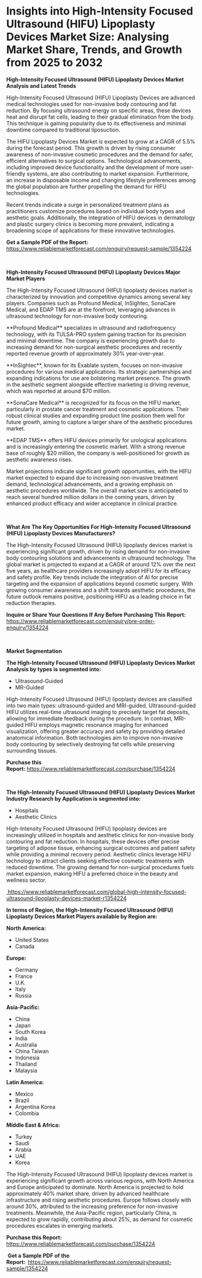 <p><h1>Insights into High-Intensity Focused Ultrasound (HIFU) Lipoplasty Devices Market Size: Analysing Market Share, Trends, and Growth from 2025 to 2032</h1></p><p><strong>High-Intensity Focused Ultrasound (HIFU) Lipoplasty Devices Market Analysis and Latest Trends</strong></p>
<p><p>High-Intensity Focused Ultrasound (HIFU) Lipoplasty Devices are advanced medical technologies used for non-invasive body contouring and fat reduction. By focusing ultrasound energy on specific areas, these devices heat and disrupt fat cells, leading to their gradual elimination from the body. This technique is gaining popularity due to its effectiveness and minimal downtime compared to traditional liposuction.</p><p>The HIFU Lipoplasty Devices Market is expected to grow at a CAGR of 5.5% during the forecast period. This growth is driven by rising consumer awareness of non-invasive cosmetic procedures and the demand for safer, efficient alternatives to surgical options. Technological advancements, including improved device functionality and the development of more user-friendly systems, are also contributing to market expansion. Furthermore, an increase in disposable income and changing lifestyle preferences among the global population are further propelling the demand for HIFU technologies.</p><p>Recent trends indicate a surge in personalized treatment plans as practitioners customize procedures based on individual body types and aesthetic goals. Additionally, the integration of HIFU devices in dermatology and plastic surgery clinics is becoming more prevalent, indicating a broadening scope of applications for these innovative technologies.</p></p>
<p><strong>Get a Sample PDF of the Report:&nbsp;</strong> <a href="https://www.reliablemarketforecast.com/enquiry/request-sample/1354224?utm_campaign=1110&utm_medium=2&utm_source=Github&utm_content=ia&utm_term=14042025&utm_id=high-intensity-focused-ultrasound-hifu-lipoplasty-devices">https://www.reliablemarketforecast.com/enquiry/request-sample/1354224</a></p>
<p>&nbsp;</p>
<p><strong>High-Intensity Focused Ultrasound (HIFU) Lipoplasty Devices Major Market Players</strong></p>
<p><p>The High-Intensity Focused Ultrasound (HIFU) lipoplasty devices market is characterized by innovation and competitive dynamics among several key players. Companies such as Profound Medical, InSightec, SonaCare Medical, and EDAP TMS are at the forefront, leveraging advances in ultrasound technology for non-invasive body contouring.</p><p>**Profound Medical** specializes in ultrasound and radiofrequency technology, with its TULSA-PRO system gaining traction for its precision and minimal downtime. The company is experiencing growth due to increasing demand for non-surgical aesthetic procedures and recently reported revenue growth of approximately 30% year-over-year.</p><p>**InSightec**, known for its Exablate system, focuses on non-invasive procedures for various medical applications. Its strategic partnerships and expanding indications for use are bolstering market presence. The growth in the aesthetic segment alongside effective marketing is driving revenue, which was reported at around $70 million.</p><p>**SonaCare Medical** is recognized for its focus on the HIFU market, particularly in prostate cancer treatment and cosmetic applications. Their robust clinical studies and expanding product line position them well for future growth, aiming to capture a larger share of the aesthetic procedures market.</p><p>**EDAP TMS** offers HIFU devices primarily for urological applications and is increasingly entering the cosmetic market. With a strong revenue base of roughly $20 million, the company is well-positioned for growth as aesthetic awareness rises.</p><p>Market projections indicate significant growth opportunities, with the HIFU market expected to expand due to increasing non-invasive treatment demand, technological advancements, and a growing emphasis on aesthetic procedures worldwide. The overall market size is anticipated to reach several hundred million dollars in the coming years, driven by enhanced product efficacy and wider acceptance in clinical practice.</p></p>
<p>&nbsp;</p>
<p><strong>What Are The Key Opportunities For High-Intensity Focused Ultrasound (HIFU) Lipoplasty Devices Manufacturers?</strong></p>
<p><p>The High-Intensity Focused Ultrasound (HIFU) lipoplasty devices market is experiencing significant growth, driven by rising demand for non-invasive body contouring solutions and advancements in ultrasound technology. The global market is projected to expand at a CAGR of around 12% over the next five years, as healthcare providers increasingly adopt HIFU for its efficacy and safety profile. Key trends include the integration of AI for precise targeting and the expansion of applications beyond cosmetic surgery. With growing consumer awareness and a shift towards aesthetic procedures, the future outlook remains positive, positioning HIFU as a leading choice in fat reduction therapies.</p></p>
<p><strong>Inquire or Share Your Questions If Any Before Purchasing This Report:</strong> <a href="https://www.reliablemarketforecast.com/enquiry/pre-order-enquiry/1354224?utm_campaign=1110&utm_medium=2&utm_source=Github&utm_content=ia&utm_term=14042025&utm_id=high-intensity-focused-ultrasound-hifu-lipoplasty-devices">https://www.reliablemarketforecast.com/enquiry/pre-order-enquiry/1354224</a></p>
<p>&nbsp;</p>
<p><strong>Market Segmentation</strong></p>
<p><strong>The High-Intensity Focused Ultrasound (HIFU) Lipoplasty Devices Market Analysis by types is segmented into:</strong></p>
<p><ul><li>Ultrasound-Guided</li><li>MR-Guided</li></ul></p>
<p><p>High-Intensity Focused Ultrasound (HIFU) lipoplasty devices are classified into two main types: ultrasound-guided and MRI-guided. Ultrasound-guided HIFU utilizes real-time ultrasound imaging to precisely target fat deposits, allowing for immediate feedback during the procedure. In contrast, MRI-guided HIFU employs magnetic resonance imaging for enhanced visualization, offering greater accuracy and safety by providing detailed anatomical information. Both technologies aim to improve non-invasive body contouring by selectively destroying fat cells while preserving surrounding tissues.</p></p>
<p><strong>Purchase this Report:&nbsp;</strong><a href="https://www.reliablemarketforecast.com/purchase/1354224?utm_campaign=1110&utm_medium=2&utm_source=Github&utm_content=ia&utm_term=14042025&utm_id=high-intensity-focused-ultrasound-hifu-lipoplasty-devices">https://www.reliablemarketforecast.com/purchase/1354224</a></p>
<p>&nbsp;</p>
<p><strong>The High-Intensity Focused Ultrasound (HIFU) Lipoplasty Devices Market Industry Research by Application is segmented into:</strong></p>
<p><ul><li>Hospitals</li><li>Aesthetic Clinics</li></ul></p>
<p><p>High-Intensity Focused Ultrasound (HIFU) lipoplasty devices are increasingly utilized in hospitals and aesthetic clinics for non-invasive body contouring and fat reduction. In hospitals, these devices offer precise targeting of adipose tissue, enhancing surgical outcomes and patient safety while providing a minimal recovery period. Aesthetic clinics leverage HIFU technology to attract clients seeking effective cosmetic treatments with reduced downtime. The growing demand for non-surgical procedures fuels market expansion, making HIFU a preferred choice in the beauty and wellness sector.</p></p>
<p><a href="https://www.reliablemarketforecast.com/global-high-intensity-focused-ultrasound-lipoplasty-devices-market-r1354224?utm_campaign=1110&utm_medium=2&utm_source=Github&utm_content=ia&utm_term=14042025&utm_id=high-intensity-focused-ultrasound-hifu-lipoplasty-devices">&nbsp;https://www.reliablemarketforecast.com/global-high-intensity-focused-ultrasound-lipoplasty-devices-market-r1354224</a></p>
<p><strong>In terms of Region, the High-Intensity Focused Ultrasound (HIFU) Lipoplasty Devices Market Players available by Region are:</strong></p>
<p>
    <p> <strong> North America: </strong>
        <ul>
            <li>United States</li>
            <li>Canada</li>
        </ul>
        </p> 
    <p> <strong> Europe: </strong>
        <ul>
            <li>Germany</li>
            <li>France</li>
            <li>U.K.</li>
            <li>Italy</li>
            <li>Russia</li>
        </ul>
        </p> 
    <p> <strong> Asia-Pacific: </strong>
        <ul>
            <li>China</li>
            <li>Japan</li>
            <li>South Korea</li>
            <li>India</li>
            <li>Australia</li>
            <li>China Taiwan</li>
            <li>Indonesia</li>
            <li>Thailand</li>
            <li>Malaysia</li>
        </ul>
        </p> 
    <p> <strong> Latin America: </strong>
        <ul>
            <li>Mexico</li>
            <li>Brazil</li>
            <li>Argentina Korea</li>
            <li>Colombia</li>
        </ul>
        </p> 
    <p> <strong> Middle East & Africa: </strong>
        <ul>
            <li>Turkey</li>
            <li>Saudi</li>
            <li>Arabia</li>
            <li>UAE</li>
            <li>Korea</li>
        </ul>
    </p>
    </p>
<p><p>The High-Intensity Focused Ultrasound (HIFU) lipoplasty devices market is experiencing significant growth across various regions, with North America and Europe anticipated to dominate. North America is projected to hold approximately 40% market share, driven by advanced healthcare infrastructure and rising aesthetic procedures. Europe follows closely with around 30%, attributed to the increasing preference for non-invasive treatments. Meanwhile, the Asia-Pacific region, particularly China, is expected to grow rapidly, contributing about 25%, as demand for cosmetic procedures escalates in emerging markets.</p></p>
<p><strong>Purchase this Report: </strong><a href="https://www.reliablemarketforecast.com/purchase/1354224?utm_campaign=1110&utm_medium=2&utm_source=Github&utm_content=ia&utm_term=14042025&utm_id=high-intensity-focused-ultrasound-hifu-lipoplasty-devices">https://www.reliablemarketforecast.com/purchase/1354224</a></p>
<p>&nbsp;<strong>Get a Sample PDF of the Report:&nbsp;&nbsp;</strong><a href="https://www.reliablemarketforecast.com/enquiry/request-sample/1354224?utm_campaign=1110&utm_medium=2&utm_source=Github&utm_content=ia&utm_term=14042025&utm_id=high-intensity-focused-ultrasound-hifu-lipoplasty-devices">https://www.reliablemarketforecast.com/enquiry/request-sample/1354224</a></p>
<p><strong></strong></p>
<p><p></p><p></p><p></p></p>